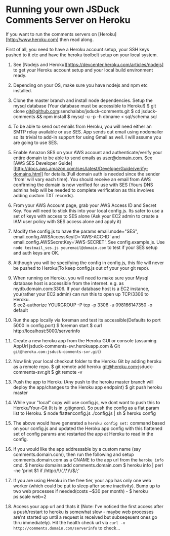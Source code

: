Running your own JSDuck Comments Server on Heroku
=================================================

If you want to run the comments servers on [Heroku][http://www.heroku.com] then read along.

First of all, you need to have a Heroku account setup, your SSH keys pushed to it etc and have the heroku toolbelt setup on your local system.

1. See [Nodejs and Heroku][https://devcenter.heroku.com/articles/nodejs] to get your Heroku account setup and your local build environment ready.
2. Depending on your OS, make sure you have nodejs and npm etc installed. 
3. Clone the master branch and install node dependencies. Setup the mysql database (Your database must be accessible to Heroku!)
    $ git clone git@github.com:senchalabs/jsduck-comments.git
    $ cd jsduck-comments && npm install
    $ mysql -u<dbuser> -p<dbpass> -h<dbhost> dbname < sql/schema.sql

4. To be able to send out emails from Heroku, you will need either an SMTP relay available or use SES. App sends out email using nodemailer so its trivial to add-in support for using Gmail as well. I will assume you are going to use SES.
5. Enable Amazon SES on your AWS account and authenticate/verify your entire domain to be able to send emails as user@domain.com. See [AWS SES Developer Guide][http://docs.aws.amazon.com/ses/latest/DeveloperGuide/verify-domains.html] for details.(Full domain auth is needed since the sender 'from' will vary each time). You should receive an email from AWS confirming the domain is now verified for use with SES (Yours DNS admins help will be needed to complete verification as this involves adding custom TXT records).
6. From your AWS Account page, grab your AWS Access ID and Secret Key. You will need to stick this into your local config.js. Its safer to use a set of keys with access to SES alone (Ask your EC2 admin to create a IAM user policy with SES access alone and apply it)
7. Modify the config.js to have the params email.mode="SES", email.config.AWSAccessKeyID='AWS-ACC-ID' and email.config.AWSSecretKey='AWS-SECRET'. See config.example.js. Use `node testmail_ses.js youremail@domain.com` to test if your SES setup and auth keys are OK.
8. Although you will be specifying the config in config.js, this file will never be pushed to Heroku(To keep config.js out of your your git repo).
9. When running on Heroku, you will need to make sure your Mysql database host is accessible from the internet. e.g. as mydb.domain.com:3306. If your database host is a EC2 instance, you(rather your EC2 admin) can run this to open up TCP/3306 to Heroku.  
    $ ec2-authorize YOURGROUP -P tcp -p 3306 -u 098166147350 -o default
10. Run the app locally via foreman and test its accessible(Defaults to port 5000 in config.port)
    $ foreman start
    $ curl http://localhost:5000/serverinfo

11. Create a new heroku app from the Heroku GUI or console (assuming AppUrl jsduck-comments-svr.herokuapp.com & Git `git@heroku.com:jsduck-comments-svr.git`)
12. Now link your local checkout folder to the Heroku Git by adding heroku as a remote repo.
    $ git remote add heroku git@heroku.com:jsduck-comments-svr.git
    $ git remote -v

13. Push the app to Heroku (Any push to the heroku master branch will deploy the app/changes to the Heroku app endpoint)
    $ git push heroku master

14. While your "local" copy will use config.js, we dont want to push this to Heroku/Your-Git (It is in .gitignore). So push the config as a flat param list to Heroku.
    $ node flattenconfig.js ./config.js | sh
    $ heroku config
15. The above would have generated a `heroku config set:` command based on your config.js and updated the Heroku app config with this flattened set of config params and restarted the app at Heroku to read in the config.
16. If you would like the app addressable by a custom name (say comments.domain.com), then run the following and setup comments.domain.com as a CNAME to the app url from the `heroku info` cmd.
    $ heroku domains:add comments.domain.com 
    $ heroku info | perl -ne 'print $1 if /http:\/\/(.\*)\/$/;'
17. If you are using Heroku in the free tier, your app has only one web worker (which could be put to sleep after some inactivity). Bump up to two web processes if needed(costs ~$30 per month) -
    $ heroku ps:scale web=2
18. Access your app url and thats it (Note: I've noticed the first access after a push/restart to heroku is somewhat slow - maybe web processes are'nt started up until a request is received but subseqeuent ones go thru immediately). Hit the health check url via `curl -v http://comments.domain.com/serverinfo` to check...
